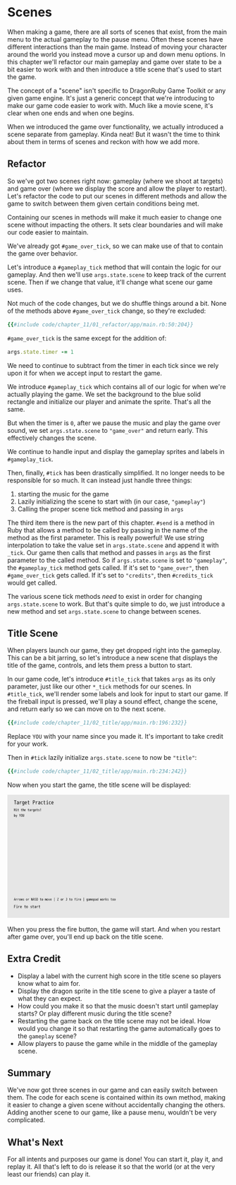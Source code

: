 # Scenes

When making a game, there are all sorts of scenes that exist, from the main menu to the actual gameplay to the pause menu. Often these scenes have different interactions than the main game. Instead of moving your character around the world you instead move a cursor up and down menu options. In this chapter we'll refactor our main gameplay and game over state to be a bit easier to work with and then introduce a title scene that's used to start the game.

The concept of a "scene" isn't specific to DragonRuby Game Toolkit or any given game engine. It's just a generic concept that we're introducing to make our game code easier to work with. Much like a movie scene, it's clear when one ends and when one begins.

When we introduced the game over functionality, we actually introduced a scene separate from gameplay. Kinda neat! But it wasn't the time to think about them in terms of scenes and reckon with how we add more.

## Refactor

So we've got two scenes right now: gameplay (where we shoot at targets) and game over (where we display the score and allow the player to restart). Let's refactor the code to put our scenes in different methods and allow the game to switch between them given certain conditions being met.

Containing our scenes in methods will make it much easier to change one scene without impacting the others. It sets clear boundaries and will make our code easier to maintain.

We've already got `#game_over_tick`, so we can make use of that to contain the game over behavior.

Let's introduce a `#gameplay_tick` method that will contain the logic for our gameplay. And then we'll use `args.state.scene` to keep track of the current scene. Then if we change that value, it'll change what scene our game uses.

Not much of the code changes, but we do shuffle things around a bit. None of the methods above `#game_over_tick` change, so they're excluded:

``` ruby
{{#include code/chapter_11/01_refactor/app/main.rb:50:204}}
```

`#game_over_tick` is the same except for the addition of:

``` ruby
args.state.timer -= 1
```

We need to continue to subtract from the timer in each tick since we rely upon it for when we accept input to restart the game.

We introduce `#gameplay_tick` which contains all of our logic for when we're actually playing the game. We set the background to the blue solid rectangle and initialize our player and animate the sprite. That's all the same.

But when the timer is `0`, after we pause the music and play the game over sound, we set `args.state.scene` to `"game_over"` and return early. This effectively changes the scene.

We continue to handle input and display the gameplay sprites and labels in `#gameplay_tick`.

Then, finally, `#tick` has been drastically simplified. It no longer needs to be responsible for so much. It can instead just handle three things:

1. starting the music for the game
2. Lazily initializing the scene to start with (in our case, `"gameplay"`)
3. Calling the proper scene tick method and passing in `args`

The third item there is the new part of this chapter. `#send` is a method in Ruby that allows a method to be called by passing in the name of the method as the first parameter. This is really powerful! We use string interpolation to take the value set in `args.state.scene` and append it with `_tick`. Our game then calls that method and passes in `args` as the first parameter to the called method. So if `args.state.scene` is set to `"gameplay"`, the `#gameplay_tick` method gets called. If it's set to `"game_over"`, then `#game_over_tick` gets called. If it's set to `"credits"`, then `#credits_tick` would get called.

The various scene tick methods _need_ to exist in order for changing `args.state.scene` to work. But that's quite simple to do, we just introduce a new method and set `args.state.scene` to change between scenes.

## Title Scene

When players launch our game, they get dropped right into the gameplay. This can be a bit jarring, so let's introduce a new scene that displays the title of the game, controls, and lets them press a button to start.

In our game code, let's introduce `#title_tick` that takes `args` as its only parameter, just like our other `*_tick` methods for our scenes. In `#title_tick`, we'll render some labels and look for input to start our game. If the fireball input is pressed, we'll play a sound effect, change the scene, and return early so we can move on to the next scene.

``` ruby
{{#include code/chapter_11/02_title/app/main.rb:196:232}}
```

Replace `YOU` with your name since you made it. It's important to take credit for your work.

Then in `#tick` lazily initialize `args.state.scene` to now be `"title"`:

``` ruby
{{#include code/chapter_11/02_title/app/main.rb:234:242}}
```

Now when you start the game, the title scene will be displayed:

![black text on gray background that reads 'Target Practice' with instructions on how to play](./img/c11-title.jpg)

When you press the fire button, the game will start. And when you restart after game over, you'll end up back on the title scene.

## Extra Credit

- Display a label with the current high score in the title scene so players know what to aim for.
- Display the dragon sprite in the title scene to give a player a taste of what they can expect.
- How could you make it so that the music doesn't start until gameplay starts? Or play different music during the title scene?
- Restarting the game back on the title scene may not be ideal. How would you change it so that restarting the game automatically goes to the `gameplay` scene?
- Allow players to pause the game while in the middle of the gameplay scene.

## Summary

We've now got three scenes in our game and can easily switch between them. The code for each scene is contained within its own method, making it easier to change a given scene without accidentally changing the others. Adding another scene to our game, like a pause menu, wouldn't be very complicated.

## What's Next

For all intents and purposes our game is done! You can start it, play it, and replay it. All that's left to do is release it so that the world (or at the very least our friends) can play it.
